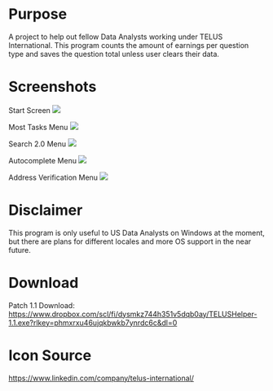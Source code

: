# Purpose
A project to help out fellow Data Analysts working under TELUS International. This program counts the amount of earnings per question type and saves the question total unless user clears their data. 

# Screenshots
Start Screen
![](https://i.ibb.co/wKR9YWp/Screenshot-2023-12-14-122458.png)

Most Tasks Menu
![](https://lh3.googleusercontent.com/pw/ABLVV84KE62Jqtpk5H6JflkggsRO2B6A4F2JG6tmjlyK9gS7BAQkEN8KnWkddPzuaNZVdMOC6SdHg97j2Z4WUv0oPZHYmClFm0UJZUslER66ChlUq-gJK6w6I1GN4CXX3XICaginSvwb7C85qcWnhST8WB7xasQg_ciGcjdB3LGQZXGNiRb5JcGB3qjhMnUOUVhWq6Y2nNH-8irGN6BOFLi-avdYUDafrx_EeWAWnARxTr9SMtmGJNt2y9yAbmjRWGpoYIJE-wnvtecVKW9_eKJj3N01_weX7Q310Bx9LKT8khWwZuVmMkbjvIC6RHGY9AaxFU3dWnHDz5OcEXeYwQJiXhQX6ycSD5OuTebJtjhODaDg2-7yach81oFVG1mCPP_ghRZ9BM9BwUYanGTjrPIKEScYr0ltmdMzF9vXn_tNoe7rqulO2cMDZzJCTZDgmrg6El8PXxUt-4kdxUGO1-iFyEwLddzoAOqnNmSgXLqIXVmFS1AU9g9vl-VPWIs9W1yUQ3HOe74Q3H2Hsl9oVR4ODvg_XyDO4Qf5ujm1UmNb85DZi3GJO0fluCPvo0NwrKtBeedkqgdaqdFgDxszy1SG51c_hmDPH45msdKuHIc1vbGnDImqZtk4R5favnRROeU9tf-nY6YUBizPc7IP94qy-NjNwkAa8nCZhEMd4aiCAzHLoiJWdQAitutw2MDYtfXS87wn_oJ-ls57Ayx0VsF2cq1diuSaLBAeQBV4pCBqnnMytsctm-JHj-r1J-fCbjNJJ34_sjv13ZoiSWjqbmW6yA881Z45x9-prjQPbsUuLJcNZsq8kfeuV6820sGRhJn0iNCgv50oHdyIq1BsHE6_sguSTCZkgUzWjdN6Ao3UmfqFSTsYg_wdUdNQQrx3O_AjfNiwnQbg5tCEXtYZQ2sEKNz4EzYhKvZ8LIni-ZjviA=w1530-h1306-s-no-gm?authuser=0)

Search 2.0 Menu
![](https://lh3.googleusercontent.com/pw/ABLVV84xxZStMrfJitXfI9r6nfV_jxwKNC3S0Vs6nhtWG-9tIBVj85XAD8O5fjXL0fi1sgvxaTsg9xLMi5erNiZ9xCJsB7PPdvpn7-OTrX7xLq-uwiAMWWJjZJT-0c0-secq48oDKYd1nRCBm80k7Pvyv4BI9kKscgpZIlK81A0DRB2P1WG_Jw1-bmfUB1MyJQBM9u80sAFK4z48Rxctw9juIubtuNzBtNwD38uz1RGjnKzygW4UYbtTzg1vvYZTeoQ_dlj3fLWSlWLmONhVB7K9K1YfZ6fCH70PHBhvHvvUluI_yy-vNTqihQVTEvFbUGMHY7sNScaptmaMcLeFuVzvAGNgqxO00ErcQfIn8-BNcsegpW5Or678HE168TvdtRoWVjNa8-YhYU_9JwUJl0a0wWFGtYeQgNjBPYuaKiLzh5JKVODkqn8y9ogUVHRkAWIp4K_z6310ytL0YlLL9PfDfS3IDlsCeGRGddUihUAPDZ8Ozu_mhQsM-9ZyoVjUCVKAxIUd55EuRnGz-90WsmBNNlSRuf8QLajBOkpNrKRw9a7cDJM12wXiJPgwPqaMn_xRIpqnvhU-XDUfJXYiYfqFclq83ceFGXS33H3Nc1vYqKr_U5IQHZ9VMItC5o1aupZChT0S7mhOz-MHCv92E6vub0tWmRLb7ZpzIaw_MGY9-bNYp9fcTsJy53w-93WlVpUPMmhw5gUTUqYB5WRNEtRErj9Kd0SnlRSXYpBPFzzOXN6E94MC4CfsuuBTBbDSgQWzt3WrsUg-vUgRgFCrSFR-NOWJt6lwgh1t0mMGyvDQcMQ6XF9ZqVroTmcO920v2uNHM59Ykvlls4MT5UWJN_XEou1fZzAhDgI9M0umuRrHC-m_br39cx4dUdGYa8s_rqU5sWFjgDksVojmIt2_DdxxjYYBd5a4VCkUyb6PS3pOPw=w1425-h867-s-no-gm?authuser=0)

Autocomplete Menu
![](https://lh3.googleusercontent.com/pw/ABLVV84t08N-qcSMVauIWTo6-urypPF7xaXrLpgTO8Tf1mUM7gw7c_1f13fwtORbxJsHWL-negDU3zmIbPgfSplWITY22WTZQWaML-b9JCRLBS08tyW8eQOCICG9z8m58zuxwgLA9NEZzTKCnMp41N-ATkgPY6SHlgqVelU2aQ7dfDWitU_9z--Ao0CTIGU3YTW1h4h5Hj4wOon7Xr72Cvr8N9eLJIzZ_-k8EtU8u1SYcefiF29ZbSFwMNIaPqz09q55FX3DtArTJZxFHpI0twgJzkVZYNdMVKaLw4LOOxq36kDL4XNnMlBiqaYoPAqksWEqmioasb1mdlErmdD90z7Fov_eXQKsz5aRsgIbZynQVcSsZqkKh_n0QSmUB1C23bMtL06LaSY9fBAeJOykuxxtoWsrFTA7HHwou4EupbxqnpgKrCWNDPD3rWmyrKpksUenjyQrrLSaquPRPY4nl50E-jmCpE4H6MEuEa_0pIXXKs11VJ_nHSV4awMAbIggFVaE1F5dMcJjOI_acipuvJHnz05n11N1WhFPmF2_BBl2vSMh0sjwq4NnCeVQaHJj52KUDsblzqZ6ixuJ5B3yaU6ixXoy-U165fD_ZF5m_3i1dxAuRxOpn0ESjCOCiTgivRfHSzUKR-YKmVpjaX64QkWfPb23I-K_s0dplPA9LQFaEIMAxhPNDmzokbBU7zmV6jZeT83Q8j5Ycor1Hi_Dy4jFDqTX7FI0VCAZMPRZ3pYiWWqrqVYn1zKo8eVAo3aKBYBMzzVR24KohDxzZoxFlZblGMw1OdCj6ozVf0-4zaTqWD5ZFiDb68nnJ3dobSbcX-_rzyGj6WRPovIpnOzekAgq3CImmn2wIwGynyjXwDdZzuWQVVII8LDB2G66IGnosWeEeYjDthiGesU6U027ri7ddR46QaXmaO-FYRwmVDevEA=w1425-h864-s-no-gm?authuser=0)

Address Verification Menu
![](https://lh3.googleusercontent.com/pw/ABLVV84e9nHYr8JtUc-ffQRXk3MgQpo6uQzFQTvNvUpa9vIvItL4O4V4CgdCcmwfeODmboP6eq1dz-sqKBFRra7_EawHM3m4VgWaauwiNQm8gl64F2ChmERKVCt6NbjSZ2IY5hE2SQiyussyhMo3lXWSVJQGrFsm-yuiJhwb5HqILlatTdr1oJhk6LoqQhr9mjrn-Tsyl55qytWBYfbBbP_QgFMB31NElrwuOSXBR_iIaW40lTLfg7_Xd7WMAYFRkcST2pn-0lRpj9-akNhdeIGTscSdG3W3cp3jhIiIktMfBnrA423ZbUCYQrl3GyXbBzWHmS2QbIf_er6QwEYZkKQtt-7VuYPplld1QounKyOOYkSf2SyDGYdtjNdUo0Lvwca3j4PnBZTiv7E7WGAog32cPIWR6l5QiY26c48ObPP7gzbSxM6eovYaIuKuR1gelSG35USr29YpmPbUY6Cwphhcrj9Nti__TJEmbU8JMGcI4EprMc83G-S-HN-PLDowPCIM0C5Aq_58QrP5ZagnnH0KsnbxZgqvqPEFPSAsS6NnD_9lkG4zwAZ9YooZYhu0pcRzkN7XlOVSAYrta_bsObQ21iEhtfve8oSi7tgNKMoCc6lbQcJcKi6mHeh2iZL1UUsv0AHZ62D9CR5HYB8ALYJKtQ7v05uVr7ZEckEVtfXpRAl599nMesPd1oUv3j6cfnnQdIq2YFLaJJrzVusg1eby95Ef5fgtz916g7MXc4Ai2LpYiWUs-_rmLRCNwVOxZF5Z_X_bQxJG2H0uK859gGCktPM8XpwhkD4AcNveuK388CoqlyCAiYDdkS8waHZMFZTBwygV_mXsaRM_IX1ks7TggsQyeJdursEZFoj53RtZWPOhbBAfuVAD0bydU0O5eP_sQiERKoHIQmonuJ6L7vPCvx5g0U1uigvIQC7Ans4ZTg=w1423-h863-s-no-gm?authuser=0)

# Disclaimer 
This program is only useful to US Data Analysts on Windows at the moment, but there are plans for different locales and more OS support in the near future.

# Download
Patch 1.1 Download: https://www.dropbox.com/scl/fi/dysmkz744h351v5dqb0ay/TELUSHelper-1.1.exe?rlkey=phmxrxu46ujqkbwkb7ynrdc6c&dl=0

# Icon Source
https://www.linkedin.com/company/telus-international/
